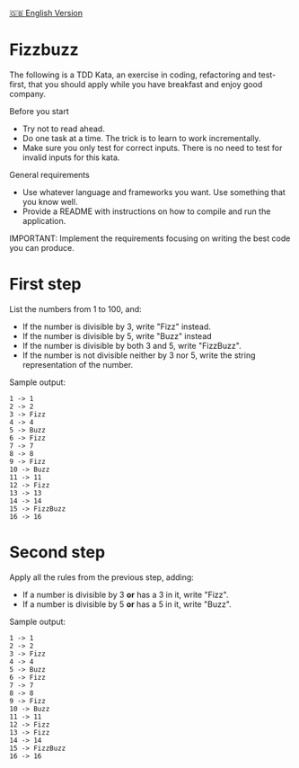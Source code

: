 [🇬🇧 English Version](#fizzbuzz)

# Fizzbuzz

The following is a TDD Kata, an exercise in coding, refactoring and test-first, that you should apply while you have breakfast and enjoy good company.

Before you start

- Try not to read ahead.
- Do one task at a time. The trick is to learn to work incrementally.
- Make sure you only test for correct inputs. There is no need to test for invalid inputs for this kata.

General requirements

- Use whatever language and frameworks you want. Use something that you know well.
- Provide a README with instructions on how to compile and run the application.

IMPORTANT: Implement the requirements focusing on writing the best code you can produce.

# First step

List the numbers from 1 to 100, and:
- If the number is divisible by 3, write "Fizz" instead.
- If the number is divisible by 5, write "Buzz" instead
- If the number is divisible by both 3 and 5, write "FizzBuzz".
- If the number is not divisible neither by 3 nor 5, write the string representation of the number.

Sample output:
```
1 -> 1
2 -> 2
3 -> Fizz
4 -> 4
5 -> Buzz
6 -> Fizz
7 -> 7
8 -> 8
9 -> Fizz
10 -> Buzz
11 -> 11
12 -> Fizz
13 -> 13
14 -> 14
15 -> FizzBuzz
16 -> 16
```

# Second step

Apply all the rules from the previous step, adding:
- If a number is divisible by 3 **or** has a 3 in it, write "Fizz".
- If a number is divisible by 5 **or** has a 5 in it, write "Buzz".

Sample output:
```
1 -> 1
2 -> 2
3 -> Fizz
4 -> 4
5 -> Buzz
6 -> Fizz
7 -> 7
8 -> 8
9 -> Fizz
10 -> Buzz
11 -> 11
12 -> Fizz
13 -> Fizz
14 -> 14
15 -> FizzBuzz
16 -> 16
```
